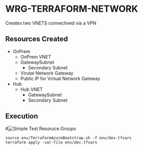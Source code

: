 # WRG-TERRAFORM-NETWORK

Creates two VNETS connectived via a VPN

## Resources Created
- OnPrem
    - OnPrem VNET
    - GatewaySubnet
        - Secondary Subnet
    - Virutal Network Gateway
    - Public IP for Virtual Network Gateway
- Hub
    - Hub VNET
        - GatewaySubnet
        - Secondary Subnet
## Execution
#![Simple Test Resoruce Groups](../rg.png)

```
source env/TerraformAzureBootstrap.sh -f env/dev.tfvars
terraform apply -var-file env/dev.tfvars

```

